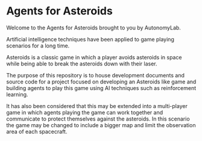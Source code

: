 # Agents for Asteroids

Welcome to the Agents for Asteroids brought to you by AutonomyLab.

Artificial intelligence techniques have been applied to game playing scenarios for a long time.

Asteroids is a classic game in which a player avoids asteroids in space while being able to break the asteroids down with their laser.

The purpose of this repository is to house development documents and source code for a project focused on developing an Asteroids like game and building agents to play this game using AI techniques such as reinforcement learning.

It has also been considered that this may be extended into a multi-player game in which agents playing the game can work together and communicate to protect themselves against the asteroids. In this scenario the game may be changed to include a bigger map and limit the observation area of each spacecraft.